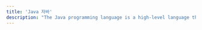 ```yaml
---
title: 'Java 자바'
description: "The Java programming language is a high-level language that can be characterized by all of the following buzzwords: Simple, Object oriented, Distributed, Multithreaded, Dynamic, Architecture neutral, Portable, High performance, Robust, Secure. "
---
```


